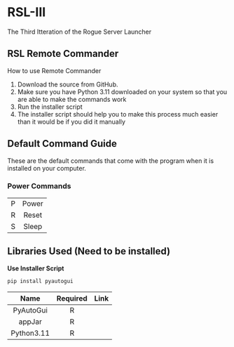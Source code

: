 # RSL-III

The Third Itteration of the Rogue Server Launcher

## RSL Remote Commander

How to use Remote Commander

1. Download the source from GitHub.
2. Make sure you have Python 3.11 downloaded on your system so that you are able to make the commands work
3. Run the installer script
4. The installer script should help you to make this process much easier than it would be if you did it manually

## Default Command Guide
These are the default commands that come with the program when it is installed on your computer.
### Power Commands

|     |       |
|:---:|:-----:|
| P   | Power |
| R   | Reset |
| S   | Sleep |

## Libraries Used (Need to be installed)
**Use Installer Script**
```python
pip install pyautogui
```
|  Name   |    Required   |Link|
|:---:|:-----:|:-:|
|PyAutoGui| R | |
|appJar| R | |
|Python3.11|R||


